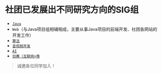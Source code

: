 # 社团已发展出不同研究方向的SIG组

- [`Java`](https://osc.tsguas.cn/content/personalDevelopment/JavaBasicLearningRoute.html)
- `Web`（与Java项目组相辅相成，主要从事Java项目的前端开发、社团各网站的开发工作）
- [`算法`](https://osc.tsguas.cn/content/personalDevelopment/Algorithm-team.html)
- [`音视频开发`](https://osc.tsguas.cn/content/personalDevelopment/OpenConverterBasicLearningRoute.html)
- [`AI`](https://osc.tsguas.cn/content/personalDevelopment/AIBasicLearningRoute.html)
- [`创赛（互联网+等`](https://osc.tsguas.cn/content/personalDevelopment/Internet.html)

> 诚邀各位同学加入！